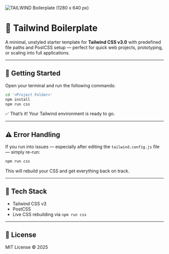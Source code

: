 ![TAILWIND Boilerplate (1280 x 640 px)](https://github.com/user-attachments/assets/75d54721-edfc-40d0-9d31-b02bcf42f0c4)

# 🌟 Tailwind Boilerplate

A minimal, unstyled starter template for **Tailwind CSS v3.0** with predefined file paths and PostCSS setup — perfect for quick web projects, prototyping, or scaling into full applications.

---

## 🚀 Getting Started

Open your terminal and run the following commands:

```bash
cd '<Project Folder>'
npm install
npm run css
```

✅ That’s it! Your Tailwind environment is ready to go.

---

## ⚠️ Error Handling

If you run into issues — especially after editing the `tailwind.config.js` file — simply re-run:

```bash
npm run css
```

This will rebuild your CSS and get everything back on track.

---

## 🧰 Tech Stack

- Tailwind CSS v3
- PostCSS
- Live CSS rebuilding via `npm run css`

---

## 📝 License

MIT License © 2025
